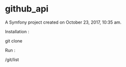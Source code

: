 github_api
==========

A Symfony project created on October 23, 2017, 10:35 am.

Installation : 

git clone

Run : 

/git/list